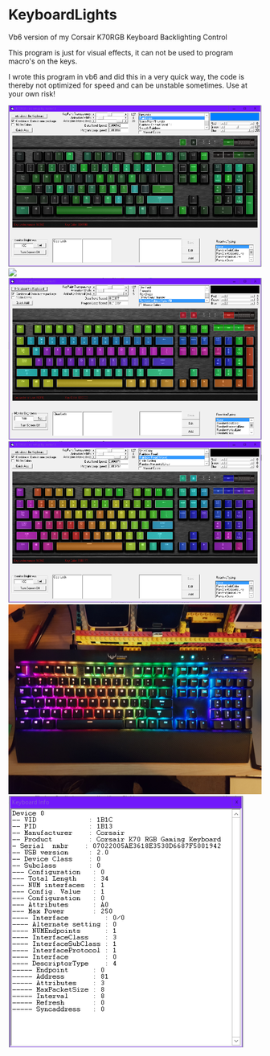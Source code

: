 # KeyboardLights
Vb6 version of my Corsair K70RGB Keyboard Backlighting Control

This program is just for visual effects, it can not be used to program macro's on the keys.

I wrote this program in vb6 and did this in a very quick way, the code is thereby not optimized for speed and can be unstable sometimes.
Use at your own risk!

<img src="Screenshot_4.png">
<img src="RainDrops.jpg">

<img src="Screenshot_1.png">
<img src="Screenshot_3.png">
<img src="RainbowWave.jpg">

<img src="Screenshot_2.png">
